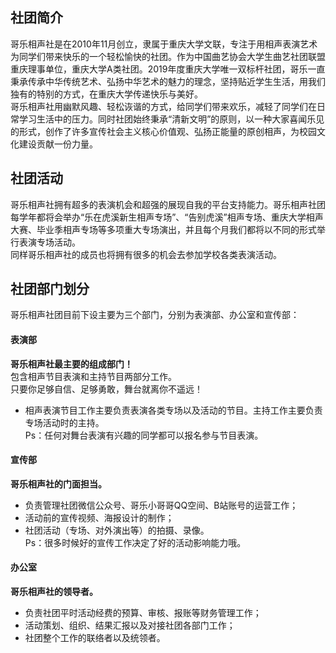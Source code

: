 ## 社团简介
哥乐相声社是在2010年11月创立，隶属于重庆大学文联，专注于用相声表演艺术为同学们带来快乐的一个轻松愉快的社团。作为中国曲艺协会大学生曲艺社团联盟重庆理事单位，重庆大学A类社团。2019年度重庆大学唯一双标杆社团，哥乐一直秉承传承中华传统艺术、弘扬中华艺术的魅力的理念，坚持贴近学生生活，用我们独有的特别的方式，在重庆大学传递快乐与美好。  
哥乐相声社用幽默风趣、轻松诙谐的方式，给同学们带来欢乐，减轻了同学们在日常学习生活中的压力。同时社团始终秉承“清新文明”的原则，以一种大家喜闻乐见的形式，创作了许多宣传社会主义核心价值观、弘扬正能量的原创相声，为校园文化建设贡献一份力量。  

## 社团活动
哥乐相声社拥有超多的表演机会和超强的展现自我的平台支持能力。哥乐相声社团每学年都将会举办“乐在虎溪新生相声专场”、“告别虎溪”相声专场、重庆大学相声大赛、毕业季相声专场等多项重大专场演出，并且每个月我们都将以不同的形式举行表演专场活动。  
同样哥乐相声社的成员也将拥有很多的机会去参加学校各类表演活动。  

## 社团部门划分  
哥乐相声社团目前下设主要为三个部门，分别为表演部、办公室和宣传部：  
#### 表演部  
**哥乐相声社最主要的组成部门！**  
包含相声节目表演和主持节目两部分工作。  
只要你足够自信、足够勇敢，舞台就离你不遥远！  
- 相声表演节目工作主要负责表演各类专场以及活动的节目。主持工作主要负责专场活动时的主持。  
Ps：任何对舞台表演有兴趣的同学都可以报名参与节目表演。    
#### 宣传部  
**哥乐相声社的门面担当。**  
- 负责管理社团微信公众号、哥乐小哥哥QQ空间、B站账号的运营工作；  
- 活动前的宣传视频、海报设计的制作；  
- 社团活动（专场、对外演出等）的拍摄、录像。  
Ps：很多时候好的宣传工作决定了好的活动影响能力哦。  
#### 办公室
**哥乐相声社的领导者。**  
- 负责社团平时活动经费的预算、审核、报账等财务管理工作；  
- 活动策划、组织、结果汇报以及对接社团各部门工作；  
- 社团整个工作的联络者以及统领者。  